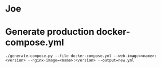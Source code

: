 # Joe 

# Generate production docker-compose.yml

```
./generate-compose.py --file docker-compose.yml --web-image=<name>:<version> --nginx-image=<name>:<version> --output=new.yml
```
